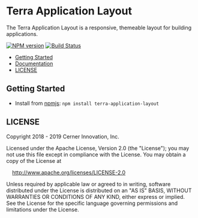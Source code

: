 # Terra Application Layout

The Terra Application Layout is a responsive, themeable layout for building applications.

[![NPM version](https://badgen.net/npm/v/terra-application-layout)](https://www.npmjs.org/package/terra-application-layout)
[![Build Status](https://badgen.net/travis/cerner/terra-framework)](https://travis-ci.com/cerner/terra-framework)

- [Getting Started](#getting-started)
- [Documentation](https://github.com/cerner/terra-framework/tree/master/packages/terra-application/docs)
- [LICENSE](#license)

## Getting Started

- Install from [npmjs](https://www.npmjs.com): `npm install terra-application-layout`

## LICENSE

Copyright 2018 - 2019 Cerner Innovation, Inc.

Licensed under the Apache License, Version 2.0 (the "License"); you may not use this file except in compliance with the License. You may obtain a copy of the License at

&nbsp;&nbsp;&nbsp;&nbsp;http://www.apache.org/licenses/LICENSE-2.0

Unless required by applicable law or agreed to in writing, software distributed under the License is distributed on an "AS IS" BASIS, WITHOUT WARRANTIES OR CONDITIONS OF ANY KIND, either express or implied. See the License for the specific language governing permissions and limitations under the License.
